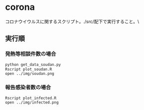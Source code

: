 # corona
コロナウイウルスに関するスクリプト。./src/配下で実行すること。\

## 実行順
### 発熱等相談件数の場合
```zsh
python get_data_soudan.py
Rscript plot_soudan.R
open ../img/soudan.png
```

### 報告感染者数の場合
```zsh
Rscript plot_infected.R
open ../img/infected.png
```
